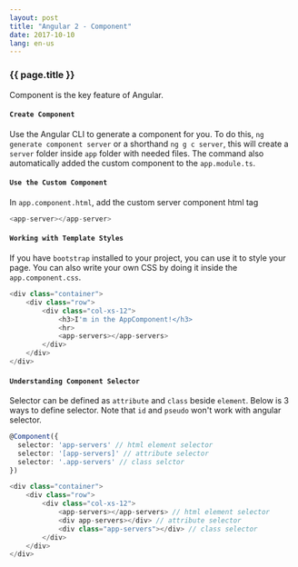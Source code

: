 ```yaml
---
layout: post
title: "Angular 2 - Component"
date: 2017-10-10
lang: en-us
---
```


### {{ page.title }}

Component is the key feature of Angular.

#### `Create Component`

Use the Angular CLI to generate a component for you. To do this, `ng generate component server` or a shorthand `ng g c server`, this will create a `server` folder inside `app` folder with needed files. The command also automatically added the custom component to the `app.module.ts`.

#### `Use the Custom Component`

In `app.component.html`, add the custom server component html tag
```typescript
<app-server></app-server>
```

#### `Working with Template Styles`

If you have `bootstrap` installed to your project, you can use it to style your page. You can also write your own CSS by doing it inside the `app.component.css`.

```typescript
<div class="container">
    <div class="row">
        <div class="col-xs-12">
            <h3>I'm in the AppComponent!</h3>
            <hr>
            <app-servers></app-servers>
        </div>
    </div>
</div>
```

#### `Understanding Component Selector`

Selector can be defined as `attribute` and `class` beside `element`. Below is 3 ways to define selector. Note that `id` and `pseudo` won't work with angular selector.

```typescript
@Component({
  selector: 'app-servers' // html element selector
  selector: '[app-servers]' // attribute selector
  selector: '.app-servers' // class selctor
})
```

```typescript
<div class="container">
    <div class="row">
        <div class="col-xs-12">
            <app-servers></app-servers> // html element selector
            <div app-servers></div> // attribute selector
            <div class="app-servers"></div> // class selector
        </div>
    </div>
</div>
```